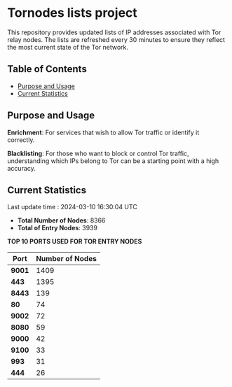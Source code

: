 # Tornodes lists project

This repository provides updated lists of IP addresses associated with Tor relay nodes. The lists are refreshed every 30 minutes to ensure they reflect the most current state of the Tor network.

## Table of Contents

- [Purpose and Usage](#purpose-and-usage)
- [Current Statistics](#current-statistics)


## Purpose and Usage

**Enrichment**: For services that wish to allow Tor traffic or identify it correctly.

**Blacklisting**: For those who want to block or control Tor traffic, understanding which IPs belong to Tor can be a starting point with a high accuracy.

## Current Statistics

Last update time : 2024-03-10 16:30:04 UTC

- **Total Number of Nodes**: 8366
- **Total of Entry Nodes**: 3939

**TOP 10 PORTS USED FOR TOR ENTRY NODES**

| **Port** | **Number of Nodes** |
|------|-----------------|
| **9001**   | 1409  |
| **443**   | 1395  |
| **8443**   | 139  |
| **80**   | 74  |
| **9002**   | 72  |
| **8080**   | 59  |
| **9000**   | 42  |
| **9100**   | 33  |
| **993**   | 31  |
| **444**   | 26  |

